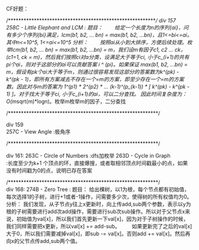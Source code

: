 CF好题：

/**********************************************************/
div 157   
258C - Little Elephant and LCM	:
题目：
　　给定一个长度为n的序列{ai}，问有多少个序列{bi}满足，lcm(b1, b2, ... bn) = max(b1, b2, ...bn)，且1<=bi<=ai。其中n<=10^5, 1<=ai<=10^5
分析：
　　按照ai从小到大排序，方便后续处理。枚举lcm(b1, b2, ... bn) = max(b1, b2, ...bn) = m，我们设m有因子c1, c2 ... ck，(c1=1, ck = m)，然后我们按照ci对a分类，设满足大于等于ci, 小于c_(i+1)的共有pi个ai，则对于这部分的ai可以贡献答案 i ^ (pi)。如果保证 max(b1, b2, ...bn) = m，假设有pk个ai大于等于m，则通过很容易发现这部分的答案数为k^(pk) - k^(pk - 1)，即所有方案减去不存在一个=m的方案，即至少存在一个=m的方案数。因此对与m的答案为
	1^(p1) * 2^(p2) * ... (k-1)^(p_(k-1)) * [ k^(pk) - k^(pk - 1) ]。对于找大于等于ci, 小于c_(i+1)的ai，可以二分查找。
    因此时间复杂度为：O(m*sqrt(m)*logn)。枚举m枚举m的因子，二分查找

/**********************************************************/

div 159		 
257C - View Angle	:极角序

/**********************************************************/

div 161:
263C - Circle of Numbers	:dfs加枚举
263D - Cycle in Graph  
:长度至少为k+1 个顶点的环，直接爆搜，或者取相邻顶点时间戳最小的点，如果没有时间戳为0的点，说明已存在答案

/**********************************************************/	
div 168:
274B - Zero Tree	:
题目：
	给出棵树，以1为根，每个节点都有初始值，每次选择1的子树，进行+1或者-1操作，问需要多少次，使得树的所有权值均为0。
分析：
	我们发现，从子节点y往上x更新时，向上传add,sub两个参数，表示以y为根的子树需要进行add次add操作，需要进行sub次sub操作。所以对于父节点x来说，初始值为val[x]，所以我们首先更新一下val[x]，因为对于子树操作的时候，我们同样需要把x更新，所以val[x] += add-sub。
　　如果更新完了之后的val[x]大于0，所以我们需要减掉val[x]，即sub -= val[x]。否则add += val[x]。然后再向x的父节点传add,sub两个值。
								 
